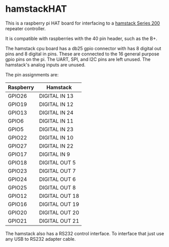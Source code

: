 
hamstackHAT
==========

This is a raspberry pi HAT board for interfacing to a
[hamstack Series 200](http://www.hamstack.com/repeatercontroller.html)
repeater controller.

It is compatible with raspberries with the 40 pin header, such as the B+.

The hamstack cpu board has a db25 gpio connector with has 8 digital out pins and
8 digital in pins.  These are connected to the 16 general purpose gpio pins on
the pi.  The UART, SPI, and I2C pins are left unused.  The hamstack's analog
inputs are unused.

The pin assignments are:

|Raspberry       |Hamstack       |
|----------------|---------------|
|GPIO26          |DIGITAL IN 13  |
|GPIO19          |DIGITAL IN 12  |
|GPIO13          |DIGITAL IN 24  |
|GPIO6           |DIGITAL IN 11  |
|GPIO5           |DIGITAL IN 23  |
|GPIO22          |DIGITAL IN 10  |
|GPIO27          |DIGITAL IN 22  |
|GPIO17          |DIGITAL IN 9   |
|GPIO18          |DIGITAL OUT 5  |
|GPIO23          |DIGITAL OUT 7  |
|GPIO24          |DIGITAL OUT 6  |
|GPIO25          |DIGITAL OUT 8  |
|GPIO12          |DIGITAL OUT 18 |
|GPIO16          |DIGITAL OUT 19 |
|GPIO20          |DIGITAL OUT 20 |
|GPIO21          |DIGITAL OUT 21 |

The hamstack also has a RS232 control interface.  To interface that just use any
USB to RS232 adapter cable.
